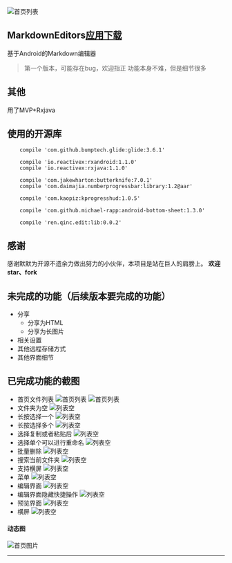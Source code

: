 ![首页列表](image/logo.png)
## MarkdownEditors[应用下载](http://fir.im/mde)

基于Android的Markdown编辑器

> 第一个版本，可能存在bug，欢迎指正
> 功能本身不难，但是细节很多

其他
---
用了MVP+Rxjava


使用的开源库
---
```
	compile 'com.github.bumptech.glide:glide:3.6.1'
	
    compile 'io.reactivex:rxandroid:1.1.0'
    compile 'io.reactivex:rxjava:1.1.0'
    
    compile 'com.jakewharton:butterknife:7.0.1'
    compile 'com.daimajia.numberprogressbar:library:1.2@aar'
    
    compile 'com.kaopiz:kprogresshud:1.0.5'
    
    compile 'com.github.michael-rapp:android-bottom-sheet:1.3.0'
    
    compile 'ren.qinc.edit:lib:0.0.2'
```

感谢
---
感谢默默为开源不遗余力做出努力的小伙伴，本项目是站在巨人的肩膀上。
**欢迎star、fork**

未完成的功能（后续版本要完成的功能）
---

* 分享
	* 分享为HTML
	* 分享为长图片
* 相关设置
* 其他远程存储方式
* 其他界面细节

已完成功能的截图
---

* 首页文件列表
 ![首页列表](image/image_1.png)
 ![首页列表](image/image_2.png)
* 文件夹为空
 ![列表空](image/image_3.png)
* 长按选择一个
 ![列表空](image/image_4.png)
* 长按选择多个
 ![列表空](image/image_5.png)
* 选择复制或者粘贴后
 ![列表空](image/image_6.png)
* 选择单个可以进行重命名
 ![列表空](image/image_7.png)
* 批量删除
 ![列表空](image/image_8.png)
* 搜索当前文件夹
 ![列表空](image/image_10.png)
* 支持横屏
 ![列表空](image/image_11.png)
* 菜单
 ![列表空](image/image_12.png)
* 编辑界面
 ![列表空](image/image_13.png)
* 编辑界面隐藏快捷操作
 ![列表空](image/image_17.png)
* 预览界面
 ![列表空](image/image_14.png)
* 横屏
 ![列表空](image/image_15.png)
 

#### 动态图

![首页图片](image/markdown.gif)

---

